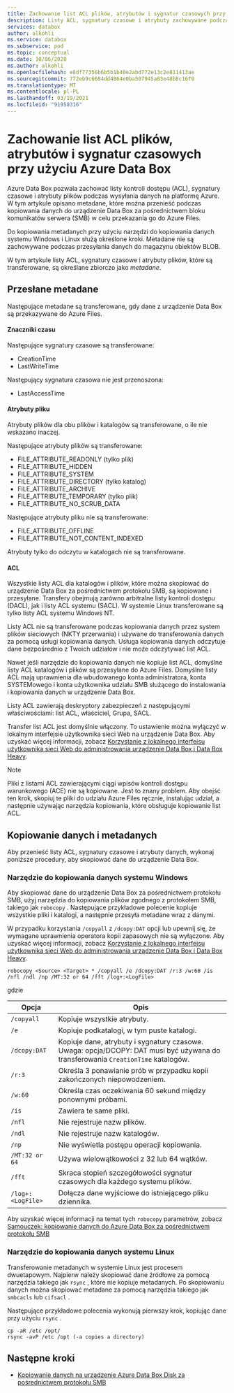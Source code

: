 ```yaml
---
title: Zachowanie list ACL plików, atrybutów i sygnatur czasowych przy użyciu Azure Data Box
description: Listy ACL, sygnatury czasowe i atrybuty zachowywane podczas kopiowania danych za pośrednictwem protokołu SMB do Azure Data Box. Kopiowanie metadanych przy użyciu narzędzi do kopiowania danych systemu Windows i Linux.
services: databox
author: alkohli
ms.service: databox
ms.subservice: pod
ms.topic: conceptual
ms.date: 10/06/2020
ms.author: alkohli
ms.openlocfilehash: e8df77356b6b5b1b40e2abd772e13c2e811413ae
ms.sourcegitcommit: 772eb9c6684dd4864e0ba507945a83e48b8c16f0
ms.translationtype: MT
ms.contentlocale: pl-PL
ms.lasthandoff: 03/19/2021
ms.locfileid: "91950316"
---
```

# <a name="preserving-file-acls-attributes-and-timestamps-with-azure-data-box"></a>Zachowanie list ACL plików, atrybutów i sygnatur czasowych przy użyciu Azure Data Box

Azure Data Box pozwala zachować listy kontroli dostępu (ACL), sygnatury czasowe i atrybuty plików podczas wysyłania danych na platformę Azure. W tym artykule opisano metadane, które można przenieść podczas kopiowania danych do urządzenie Data Box za pośrednictwem bloku komunikatów serwera (SMB) w celu przekazania go do Azure Files. 

Do kopiowania metadanych przy użyciu narzędzi do kopiowania danych systemu Windows i Linux służą określone kroki. Metadane nie są zachowywane podczas przesyłania danych do magazynu obiektów BLOB.

W tym artykule listy ACL, sygnatury czasowe i atrybuty plików, które są transferowane, są określane zbiorczo jako *metadane*.

## <a name="transferred-metadata"></a>Przesłane metadane

Następujące metadane są transferowane, gdy dane z urządzenie Data Box są przekazywane do Azure Files.

#### <a name="timestamps"></a>Znaczniki czasu

Następujące sygnatury czasowe są transferowane:
- CreationTime
- LastWriteTime

Następujący sygnatura czasowa nie jest przenoszona:
- LastAccessTime
  
#### <a name="file-attributes"></a>Atrybuty pliku

Atrybuty plików dla obu plików i katalogów są transferowane, o ile nie wskazano inaczej.

Następujące atrybuty plików są transferowane:
- FILE_ATTRIBUTE_READONLY (tylko plik)
- FILE_ATTRIBUTE_HIDDEN
- FILE_ATTRIBUTE_SYSTEM
- FILE_ATTRIBUTE_DIRECTORY (tylko katalog)
- FILE_ATTRIBUTE_ARCHIVE
- FILE_ATTRIBUTE_TEMPORARY (tylko plik)
- FILE_ATTRIBUTE_NO_SCRUB_DATA

Następujące atrybuty pliku nie są transferowane:
- FILE_ATTRIBUTE_OFFLINE
- FILE_ATTRIBUTE_NOT_CONTENT_INDEXED
  
Atrybuty tylko do odczytu w katalogach nie są transferowane.

#### <a name="acls"></a>ACL

Wszystkie listy ACL dla katalogów i plików, które można skopiować do urządzenie Data Box za pośrednictwem protokołu SMB, są kopiowane i przesyłane. Transfery obejmują zarówno arbitralne listy kontroli dostępu (DACL), jak i listy ACL systemu (SACL). W systemie Linux transferowane są tylko listy ACL systemu Windows NT.

Listy ACL nie są transferowane podczas kopiowania danych przez system plików sieciowych (NKTY przerwania) i używane do transferowania danych za pomocą usługi kopiowania danych. Usługa kopiowania danych odczytuje dane bezpośrednio z Twoich udziałów i nie może odczytywać list ACL.

Nawet jeśli narzędzie do kopiowania danych nie kopiuje list ACL, domyślne listy ACL katalogów i plików są przesyłane do Azure Files. Domyślne listy ACL mają uprawnienia dla wbudowanego konta administratora, konta SYSTEMowego i konta użytkownika udziału SMB służącego do instalowania i kopiowania danych w urządzenie Data Box.

Listy ACL zawierają deskryptory zabezpieczeń z następującymi właściwościami: list ACL, właściciel, Grupa, SACL.

Transfer list ACL jest domyślnie włączony. To ustawienie można wyłączyć w lokalnym interfejsie użytkownika sieci Web na urządzenie Data Box. Aby uzyskać więcej informacji, zobacz [Korzystanie z lokalnego interfejsu użytkownika sieci Web do administrowania urządzenie Data Box i Data Box Heavy](./data-box-local-web-ui-admin.md).

> [!NOTE]
> Pliki z listami ACL zawierającymi ciągi wpisów kontroli dostępu warunkowego (ACE) nie są kopiowane. Jest to znany problem. Aby obejść ten krok, skopiuj te pliki do udziału Azure Files ręcznie, instalując udział, a następnie używając narzędzia kopiowania, które obsługuje kopiowanie list ACL.

## <a name="copying-data-and-metadata"></a>Kopiowanie danych i metadanych

Aby przenieść listy ACL, sygnatury czasowe i atrybuty danych, wykonaj poniższe procedury, aby skopiować dane do urządzenie Data Box. 

### <a name="windows-data-copy-tool"></a>Narzędzie do kopiowania danych systemu Windows

Aby skopiować dane do urządzenie Data Box za pośrednictwem protokołu SMB, użyj narzędzia do kopiowania plików zgodnego z protokołem SMB, takiego jak `robocopy` . Następujące przykładowe polecenie kopiuje wszystkie pliki i katalogi, a następnie przesyła metadane wraz z danymi.

W przypadku korzystania `/copyall` z `/dcopy:DAT` opcji lub upewnij się, że wymagane uprawnienia operatora kopii zapasowych nie są wyłączone. Aby uzyskać więcej informacji, zobacz [Korzystanie z lokalnego interfejsu użytkownika sieci Web do administrowania urządzenie Data Box i Data Box Heavy](./data-box-local-web-ui-admin.md). 

```console
robocopy <Source> <Target> * /copyall /e /dcopy:DAT /r:3 /w:60 /is /nfl /ndl /np /MT:32 or 64 /fft /log+:<LogFile>
```

gdzie

|Opcja |Opis |
|------------------- | ----- |
|`/copyall` |Kopiuje wszystkie atrybuty.|
|`/e`      |Kopiuje podkatalogi, w tym puste katalogi.         |
|`/dcopy:DAT`  |Kopiuje dane, atrybuty i sygnatury czasowe. Uwaga: opcja/DCOPY: DAT musi być używana do transferowania `CreationTime` katalogów. |
|`/r:3`    |Określa 3 ponawianie prób w przypadku kopii zakończonych niepowodzeniem.         |
|`/w:60`   |Określa czas oczekiwania 60 sekund między ponownymi próbami.         |
|`/is`     |Zawiera te same pliki.         |
|`/nfl`    |Nie rejestruje nazw plików.         |
|`/ndl`    |Nie rejestruje nazw katalogów.        |
|`/np`     |Nie wyświetla postępu operacji kopiowania.         |
|`/MT:32 or 64`  |Używa wielowątkowości z 32 lub 64 wątków.           |
|`/fft`    |Skraca stopień szczegółowości sygnatur czasowych dla każdego systemu plików.        |
|`/log+:<LogFile>`  |Dołącza dane wyjściowe do istniejącego pliku dziennika.|

Aby uzyskać więcej informacji na temat tych `robocopy` parametrów, zobacz [Samouczek: kopiowanie danych do Azure Data Box za pośrednictwem protokołu SMB](./data-box-deploy-copy-data.md)

### <a name="linux-data-copy-tool"></a>Narzędzie do kopiowania danych systemu Linux

Transferowanie metadanych w systemie Linux jest procesem dwuetapowym. Najpierw należy skopiować dane źródłowe za pomocą narzędzia takiego jak `rsync` , które nie kopiuje metadanych. Po skopiowaniu danych można skopiować metadane za pomocą narzędzia takiego jak `smbcacls` lub `cifsacl` . 

Następujące przykładowe polecenia wykonują pierwszy krok, kopiując dane przy użyciu `rsync` . 

```console
cp -aR /etc /opt/ 
rsync -avP /etc /opt (-a copies a directory)
```

## <a name="next-steps"></a>Następne kroki

- [Kopiowanie danych na urządzenie Azure Data Box Disk za pośrednictwem protokołu SMB](./data-box-deploy-copy-data.md)